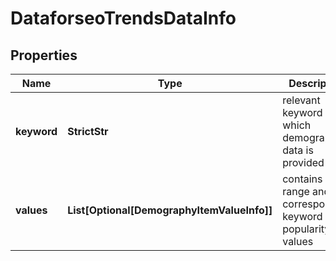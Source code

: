 # DataforseoTrendsDataInfo


## Properties

| Name | Type | Description | Notes |
|------------ | ------------- | ------------- | -------------|
**keyword** | **StrictStr** | relevant keyword for which demographic data is provided |[optional]|
**values** | **List[Optional[DemographyItemValueInfo]]** | contains age range and corresponding keyword popularity values |[optional]|